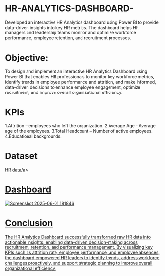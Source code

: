 # HR-ANALYTICS-DASHBOARD-
Developed an interactive HR Analytics dashboard using Power BI to provide data-driven insights into key HR metrics. The dashboard helps HR managers and leadership teams monitor and optimize workforce performance, employee retention, and recruitment processes.
# Objective:
To design and implement an interactive HR Analytics Dashboard using Power BI that enables HR professionals to monitor key workforce metrics, identify trends in employee performance and attrition, and make informed, data-driven decisions to enhance employee engagement, optimize recruitment, and improve overall organizational efficiency.
# KPIs
1.Attrition  – employees who left the organization.
2.Average Age - Average age of the employees.
3.Total Headcount – Number of active employees.
4.Educational backgrounds.
# Dataset
<a href ="https://github.com/Pranavsai1109/HR-ANALYTICS-DASHBOARD-/blob/main/HR%20Data.xlsx">HR data/a>
# Dashboard
![Screenshot 2025-06-01 181846](https://github.com/user-attachments/assets/5fd61d9b-db5a-4350-9d49-6a861629a387)

# Conclusion
The HR Analytics Dashboard successfully transformed raw HR data into actionable insights, enabling data-driven decision-making across recruitment, retention, and performance management. By visualizing key KPIs such as attrition rate, employee performance, and employee absences, the dashboard empowered HR leaders to identify trends, address workforce challenges proactively, and support strategic planning to improve overall organizational efficiency.




